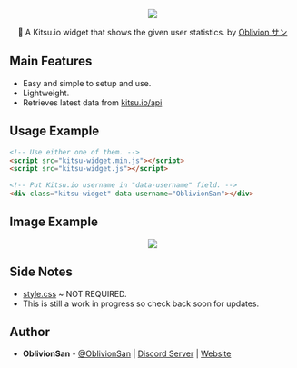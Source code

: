 <p align="center"><a href="https://kitsu.io/"><img src="https://image.ibb.co/n5R1SS/ki_banner.png"/></a></p>
<p align="center">🦊 A Kitsu.io widget that shows the given user statistics. by <a href="https://oblivionsan.tk">Oblivion サン</a></p>

## Main Features
  - Easy and simple to setup and use.
  - Lightweight.
  - Retrieves latest data from <a target="_blank" href="https://kitsu.docs.apiary.io/">kitsu.io/api</a>

## Usage Example
```html
<!-- Use either one of them. -->
<script src="kitsu-widget.min.js"></script>
<script src="kitsu-widget.js"></script>

<!-- Put Kitsu.io username in "data-username" field. -->
<div class="kitsu-widget" data-username="OblivionSan"></div>
```

## Image Example
<p align="center"><a href="#"><img src="https://i.imgur.com/rwfFGDK.png"/></a></p>

## Side Notes
  - [style.css](src/style.css) ~ NOT REQUIRED.
  - This is still a work in progress so check back soon for updates.

## Author
- **OblivionSan** - [@OblivionSan](https://twitter.com/OblivionSan) | [Discord Server](https://discord.gg/kxNeGRC) | [Website](https://oblivionsan.tk)